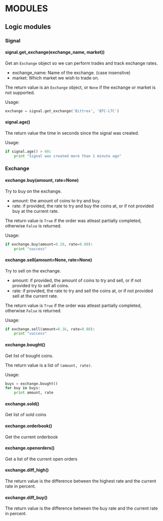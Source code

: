 # MODULES
## Logic modules

### Signal
#### signal.get_exchange(exchange_name, market))
Get an `Exchange` object so we can perform trades and track exchange rates.

 * exchange_name:   Name of the exchange. (case insensitve)
 * market:          Which market we wish to trade on.

The return value is an `Exchange` object, or `None` if the exchange or market is not supported.

Usage:
```python
exchange = signal.get_exchange('Bittrex', 'BTC-LTC')
```


#### signal.age()
The return value the time in seconds since the signal was created.

Usage:
```python
if signal.age() > 60:
    print "Signal was created more than 1 minute ago"
```


### Exchange
#### exchange.buy(amount, rate=None)
Try to buy on the exchange.

 * amount:  the amount of coins to try and buy.
 * rate:    if provided, the rate to try and buy the coins at, or if not provided buy at the current rate.

The return value is `True` if the order was atleast partially completed, otherwise `False` is returned.

Usage:
```python
if exchange.buy(amount=0.20, rate=0.80):
    print "success"
```


#### exchange.sell(amount=None, rate=None)
Try to sell on the exchange. 

 * amount:  if provided, the amount of coins to try and sell, or if not provided try to sell all coins.
 * rate:    if provided, the rate to try and sell the coins at, or if not provided sell at the current rate.

The return value is `True` if the order was atleast partially completed, otherwise `False` is returned. 

Usage:
```python
if exchange.sell(amount=0.16, rate=0.88):
    print "success"
```


#### exchange.bought()
Get list of bought coins.

The return value is a list of `(amount, rate)`.

Usage:
```python
buys = exchange.bought()
for buy in buys:
    print amount, rate
```

#### exchange.sold()
Get list of sold coins
#### exchange.orderbook()
Get the current orderbook
#### exchange.openorders()
Get a list of the current open orders
#### exchange.diff_high()
The return value is the difference between the highest rate and the current rate in percent.
#### exchange.diff_buy()
The return value is the difference between the buy rate and the current rate in percent.

